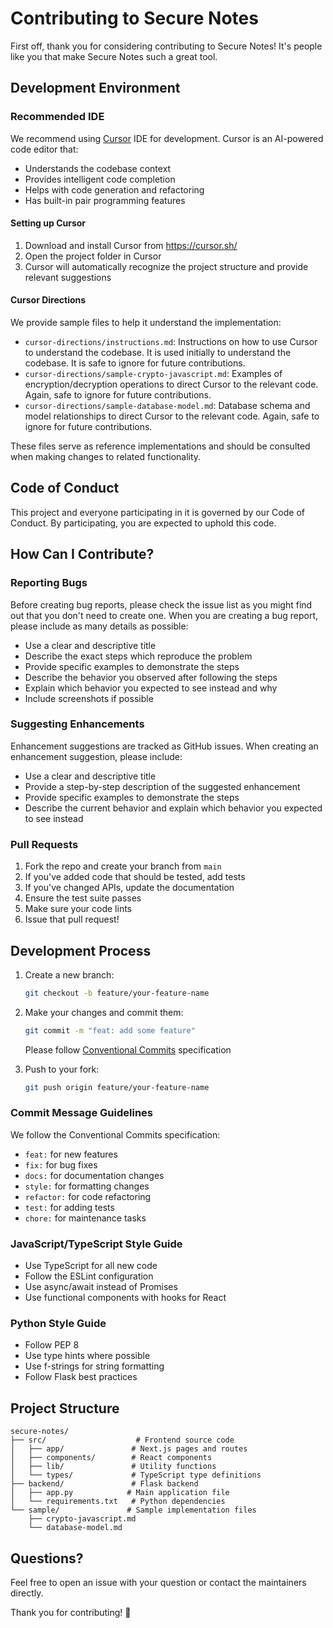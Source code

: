 # Contributing to Secure Notes

First off, thank you for considering contributing to Secure Notes! It's people like you that make Secure Notes such a great tool.

## Development Environment

### Recommended IDE

We recommend using [Cursor](https://cursor.sh/) IDE for development. Cursor is an AI-powered code editor that:

- Understands the codebase context
- Provides intelligent code completion
- Helps with code generation and refactoring
- Has built-in pair programming features

#### Setting up Cursor

1. Download and install Cursor from https://cursor.sh/
2. Open the project folder in Cursor
3. Cursor will automatically recognize the project structure and provide relevant suggestions

#### Cursor Directions

We provide sample files to help it understand the implementation:

- `cursor-directions/instructions.md`: Instructions on how to use Cursor to understand the codebase. It is used initially to understand the codebase. It is safe to ignore for future contributions.
- `cursor-directions/sample-crypto-javascript.md`: Examples of encryption/decryption operations to direct Cursor to the relevant code. Again, safe to ignore for future contributions.
- `cursor-directions/sample-database-model.md`: Database schema and model relationships to direct Cursor to the relevant code. Again, safe to ignore for future contributions.

These files serve as reference implementations and should be consulted when making changes to related functionality.

## Code of Conduct

This project and everyone participating in it is governed by our Code of Conduct. By participating, you are expected to uphold this code.

## How Can I Contribute?

### Reporting Bugs

Before creating bug reports, please check the issue list as you might find out that you don't need to create one. When you are creating a bug report, please include as many details as possible:

- Use a clear and descriptive title
- Describe the exact steps which reproduce the problem
- Provide specific examples to demonstrate the steps
- Describe the behavior you observed after following the steps
- Explain which behavior you expected to see instead and why
- Include screenshots if possible

### Suggesting Enhancements

Enhancement suggestions are tracked as GitHub issues. When creating an enhancement suggestion, please include:

- Use a clear and descriptive title
- Provide a step-by-step description of the suggested enhancement
- Provide specific examples to demonstrate the steps
- Describe the current behavior and explain which behavior you expected to see instead

### Pull Requests

1. Fork the repo and create your branch from `main`
2. If you've added code that should be tested, add tests
3. If you've changed APIs, update the documentation
4. Ensure the test suite passes
5. Make sure your code lints
6. Issue that pull request!

## Development Process

1. Create a new branch:

   ```bash
   git checkout -b feature/your-feature-name
   ```

2. Make your changes and commit them:

   ```bash
   git commit -m "feat: add some feature"
   ```

   Please follow [Conventional Commits](https://www.conventionalcommits.org/) specification

3. Push to your fork:
   ```bash
   git push origin feature/your-feature-name
   ```

### Commit Message Guidelines

We follow the Conventional Commits specification:

- `feat:` for new features
- `fix:` for bug fixes
- `docs:` for documentation changes
- `style:` for formatting changes
- `refactor:` for code refactoring
- `test:` for adding tests
- `chore:` for maintenance tasks

### JavaScript/TypeScript Style Guide

- Use TypeScript for all new code
- Follow the ESLint configuration
- Use async/await instead of Promises
- Use functional components with hooks for React

### Python Style Guide

- Follow PEP 8
- Use type hints where possible
- Use f-strings for string formatting
- Follow Flask best practices

## Project Structure

```
secure-notes/
├── src/                    # Frontend source code
│   ├── app/               # Next.js pages and routes
│   ├── components/        # React components
│   ├── lib/               # Utility functions
│   └── types/             # TypeScript type definitions
├── backend/               # Flask backend
│   ├── app.py            # Main application file
│   └── requirements.txt   # Python dependencies
└── sample/               # Sample implementation files
    ├── crypto-javascript.md
    └── database-model.md
```

## Questions?

Feel free to open an issue with your question or contact the maintainers directly.

Thank you for contributing! 🎉

